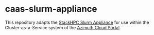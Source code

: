 # caas-slurm-appliance

This repository adapts the [StackHPC Slurm Appliance](https://github.com/stackhpc/ansible-slurm-appliance)
for use within the Cluster-as-a-Service system of the [Azimuth Cloud Portal](https://github.com/stackhpc/azimuth).

